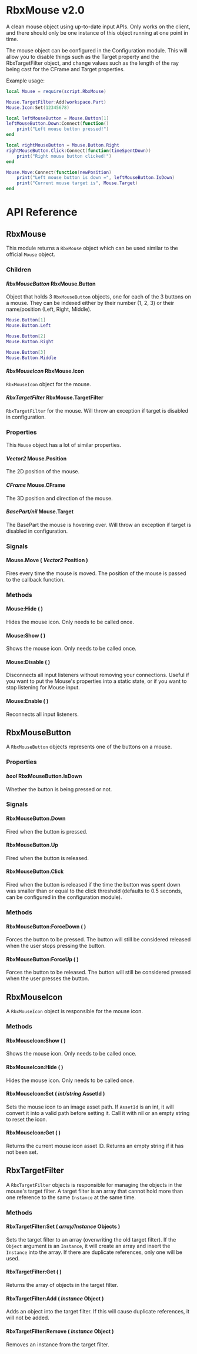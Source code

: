 # RbxMouse v2.0
A clean mouse object using up-to-date input APIs. Only works on the client, and there should only be one instance of this object running at one point in time.

The mouse object can be configured in the Configuration module. This will allow you to disable things such as the Target property and the RbxTargetFilter object, and change values such as the length of the ray being cast for the CFrame and Target properties.

Example usage:

```lua
local Mouse = require(script.RbxMouse)

Mouse.TargetFilter:Add(workspace.Part)
Mouse.Icon:Set(12345678)

local leftMouseButton = Mouse.Button[1]
leftMouseButton.Down:Connect(function()
    print("Left mouse button pressed!")
end

local rightMouseButton = Mouse.Button.Right
rightMouseButton.Click:Connect(function(timeSpentDown))
    print("Right mouse button clicked!")
end

Mouse.Move:Connect(function(newPosition)
    print("Left mouse button is down =", leftMouseButton.IsDown)
    print("Current mouse target is", Mouse.Target)
end
```

# API Reference
## RbxMouse
This module returns a `RbxMouse` object which can be used similar to the official `Mouse` object.

### Children
#### *RbxMouseButton* RbxMouse.Button
Object that holds 3 `RbxMouseButton` objects, one for each of the 3 buttons on a mouse.
They can be indexed either by their number (1, 2, 3) or their name/position (Left, Right, Middle).

```lua
Mouse.Button[1]
Mouse.Button.Left

Mouse.Button[2]
Mouse.Button.Right

Mouse.Button[3]
Mouse.Button.Middle
```

#### *RbxMouseIcon* RbxMouse.Icon
`RbxMouseIcon` object for the mouse.

#### *RbxTargetFilter* RbxMouse.TargetFilter
`RbxTargetFilter` for the mouse. Will throw an exception if target is disabled in configuration.

### Properties
This `Mouse` object has a lot of similar properties.

#### *Vector2* Mouse.Position
The 2D position of the mouse.

#### *CFrame* Mouse.CFrame
The 3D position and direction of the mouse.

#### *BasePart/nil* Mouse.Target
The BasePart the mouse is hovering over. Will throw an exception if target is disabled in configuration.

### Signals
#### Mouse.Move ( *Vector2* Position )
Fires every time the mouse is moved. The position of the mouse is passed to the callback function.

### Methods
#### Mouse:Hide ( )
Hides the mouse icon. Only needs to be called once.

#### Mouse:Show ( )
Shows the mouse icon. Only needs to be called once.

#### Mouse:Disable ( )
Disconnects all input listeners without removing your connections. Useful if you want to put the Mouse's properties into a static state, or if you want to stop listening for Mouse input.

#### Mouse:Enable ( )
Reconnects all input listeners.

## RbxMouseButton
A `RbxMouseButton` objects represents one of the buttons on a mouse.

### Properties
#### *bool* RbxMouseButton.IsDown
Whether the button is being pressed or not.

### Signals
#### RbxMouseButton.Down
Fired when the button is pressed.

#### RbxMouseButton.Up
Fired when the button is released.

#### RbxMouseButton.Click
Fired when the button is released if the time the button was spent down was smaller than or equal to the click threshold (defaults to 0.5 seconds, can be configured in the configuration module).

### Methods
#### RbxMouseButton:ForceDown ( )
Forces the button to be pressed. The button will still be considered released when the user stops pressing the button.

#### RbxMouseButton:ForceUp ( )
Forces the button to be released. The button will still be considered pressed when the user presses the button.

## RbxMouseIcon
A `RbxMouseIcon` object is responsible for the mouse icon.

### Methods
#### RbxMouseIcon:Show ( )
Shows the mouse icon. Only needs to be called once.

#### RbxMouseIcon:Hide ( )
Hides the mouse icon. Only needs to be called once.

#### RbxMouseIcon:Set ( *int/string* AssetId )
Sets the mouse icon to an image asset path. If `AssetId` is an int, it will convert it into a valid path before setting it. Call it with nil or an empty string to reset the icon.

#### RbxMouseIcon:Get ( )
Returns the current mouse icon asset ID. Returns an empty string if it has not been set.

## RbxTargetFilter
A `RbxTargetFilter` objects is responsible for managing the objects in the mouse's target filter. A target filter is an array that cannot hold more than one reference to the same `Instance` at the same time.

### Methods
#### RbxTargetFilter:Set ( *array<Instance>/Instance* Objects )
Sets the target filter to an array (overwriting the old target filter). If the `Object` argument is an `Instance`, it will create an array and insert the `Instance` into the array. If there are duplicate references, only one will be used.

#### RbxTargetFilter:Get ( )
Returns the array of objects in the target filter.

#### RbxTargetFilter:Add ( *Instance* Object )
Adds an object into the target filter. If this will cause duplicate references, it will not be added.

#### RbxTargetFilter:Remove ( *Instance* Object )
Removes an instance from the target filter.

